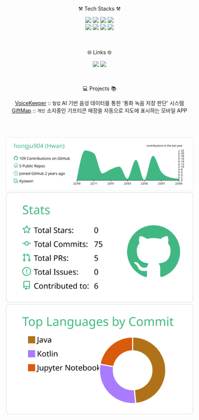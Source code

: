 <div align="center">
  
  ⚒ Tech Stacks ⚒
  
  <img src="https://img.shields.io/badge/Python-blue?style=for-the-badge&logo=python&logoColor=9cf">
  <img src="https://img.shields.io/badge/android studio-brightgreen?style=for-the-badge&logo=android&logoColor=white">
  <img src="https://img.shields.io/badge/Linux-lightgray?style=for-the-badge&logo=linux&logoColor=black">
  <img src="https://img.shields.io/badge/kotlin-purple?style=for-the-badge&logo=kotlin&logoColor=white"><br/>
  
  <img src="https://img.shields.io/badge/Microsoft Azure-red?style=for-the-badge&logo=Microsoft Azure&logoColor=white">
      <img src="https://img.shields.io/badge/firebase-FFCA28?style=for-the-badge&logo=firebase&logoColor=white">
    <img src="https://img.shields.io/badge/JAVA-007396?style=for-the-badge&logo=java&logoColor=white">
  <img src="https://img.shields.io/badge/notion-black?style=for-the-badge&logo=notion&logoColor=white"><br/>
  
  <br>
  <br>
  
  🌐 Links 🌐
  
  <a href="https://velog.io/@hongju904" target="_blank"><img src="https://img.shields.io/badge/앱개발 블로그-yellowgreen?style=flat-square&logo=velog&logoColor=white"/></a>
  <a href="mailto:hongju904@naver.com"><img src="https://img.shields.io/badge/Email-critical?style=flat-square&logo=Mail.Ru&logoColor=white&link=mailto:hongju904@naver.com"/></a>

  <br>

  💻 Projects 📚

[VoiceKeeper](https://github.com/hongju904/VoiceKeeper) :: ``협업`` AI 기반 음성 데이터를 통한 '통화 녹음 저장 판단' 시스템   
[GiftMap](https://github.com/hongju904/GiftMap) :: ``개인`` 소지중인 기프티콘 매장을 자동으로 지도에 표시하는 모바일 APP
  
  <br>
  <br>
  
  ![](https://github.com/hongju904/hongju904/blob/main/profile-summary-card-output/vue/0-profile-details.svg)
  ![](https://github.com/hongju904/hongju904/blob/main/profile-summary-card-output/vue/3-stats.svg)
  ![](https://github.com/hongju904/hongju904/blob/main/profile-summary-card-output/vue/2-most-commit-language.svg)
  
</div>
